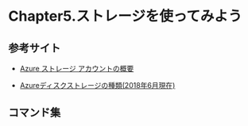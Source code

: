# Chapter5.ストレージを使ってみよう

## 参考サイト

- [Azure ストレージ アカウントの概要](https://docs.microsoft.com/ja-jp/azure/storage/common/storage-account-overview)

- [Azureディスクストレージの種類(2018年6月現在)](https://blogs.technet.microsoft.com/jpaztech/2018/06/11/choose_azure_disk/)



## コマンド集